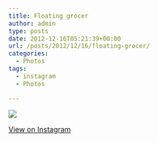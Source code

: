 ```yaml
---
title: Floating grocer
author: admin
type: posts
date: 2012-12-16T05:21:39+00:00
url: /posts/2012/12/16/floating-grocer/
categories:
  - Photos
tags:
  - instagram
  - Photos

---
```

![][1]

<p class="view-instagram">
  <a href="http://instagr.am/p/TSRWx3qlpo/">View on Instagram</a>
</p>

 [1]: https://lobban.org/wordpress//HLIC/2d186c3730501279241ee39d274eff05.jpg